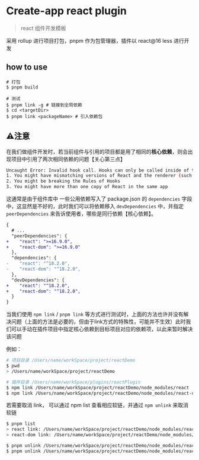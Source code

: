 # Create-app react plugin

> react 组件开发模板

采用 rollup 进行项目打包，pnpm 作为包管理器，插件以 react@16 less 进行开发

## how to use

``` shell
# 打包
$ pnpm build

# 测试
$ pnpm link -g # 链接到全局依赖
$ cd <targetDir>
$ pnpm link <packageName> # 引入依赖包
```

## ⚠️注意

在我们做组件开发时，若当前组件与引用的项目都是用了相同的**核心依赖**，则会出现项目中引用了两次相同依赖的问题【关心第三点】

``` bash
Uncaught Error: Invalid hook call. Hooks can only be called inside of the body of a function component. This could happen for one of the following reasons:
1. You might have mismatching versions of React and the renderer (such as React DOM)
2. You might be breaking the Rules of Hooks
3. You might have more than one copy of React in the same app
```

这通常是由于组件库中 一些公用依赖写入了 package.json 的 `dependencies` 字段中，这显然是不好的，此时我们可以将依赖移入 `devDependencies` 中，并指定 `peerDependencies` 来告诉使用者，哪些是同行依赖【核心依赖】。

``` diff
{
  # ...
  "peerDependencies": {
+    "react": ">=16.9.0",
+    "react-dom": ">=16.9.0"
  },
  "dependencies": {
-    "react": "^18.2.0",
-    "react-dom": "^18.2.0",
  },
  "devDependencies": {
+    "react": "^18.2.0",
+    "react-dom": "^18.2.0",
  }
}
```

当我们使用 `npm link` / `pnpm link` 等方式进行测试时，上面的方法也许并没有解决问题（上面的方法是必要的，但由于link方式的特殊性，可能并不生效）此时我们可以手动在插件项目中指定核心依赖到目标项目对应的依赖项，以此来暂时解决该问题

例如：

``` bash
# 项目目录 /Users/name/workSpace/project/reactDemo
$ pwd
> /Users/name/workSpace/project/reactDemo

# 插件目录 /Users/name/workSpace/plugins/reactPlugin
$ npm link /Users/name/workSpace/project/reactDemo/node_modules/react
$ npm link /Users/name/workSpace/project/reactDemo/node_modules/react-dom
```

若需要取消 link， 可以通过 npm list 查看相应软链，并通过 `npm unlink` 来取消软链

``` bash
$ pnpm list
> react link: /Users/name/workSpace/project/reactDemo/node_modules/react
> react-dom link: /Users/name/workSpace/project/reactDemo/node_modules/react-dom

$ pnpm unlink /Users/name/workSpace/project/reactDemo/node_modules/react
$ pnpm unlink /Users/name/workSpace/project/reactDemo/node_modules/react-dom

```
